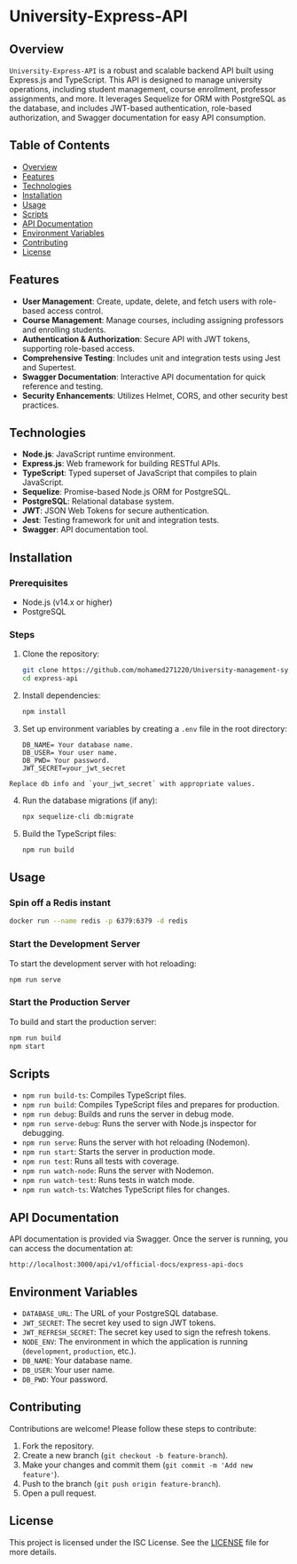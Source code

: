 # University-Express-API

## Overview

`University-Express-API` is a robust and scalable backend API built using Express.js and TypeScript. This API is designed to manage university operations, including student management, course enrollment, professor assignments, and more. It leverages Sequelize for ORM with PostgreSQL as the database, and includes JWT-based authentication, role-based authorization, and Swagger documentation for easy API consumption.

## Table of Contents

- [Overview](#overview)
- [Features](#features)
- [Technologies](#technologies)
- [Installation](#installation)
- [Usage](#usage)
- [Scripts](#scripts)
- [API Documentation](#api-documentation)
- [Environment Variables](#environment-variables)
- [Contributing](#contributing)
- [License](#license)

## Features

- **User Management**: Create, update, delete, and fetch users with role-based access control.
- **Course Management**: Manage courses, including assigning professors and enrolling students.
- **Authentication & Authorization**: Secure API with JWT tokens, supporting role-based access.
- **Comprehensive Testing**: Includes unit and integration tests using Jest and Supertest.
- **Swagger Documentation**: Interactive API documentation for quick reference and testing.
- **Security Enhancements**: Utilizes Helmet, CORS, and other security best practices.

## Technologies

- **Node.js**: JavaScript runtime environment.
- **Express.js**: Web framework for building RESTful APIs.
- **TypeScript**: Typed superset of JavaScript that compiles to plain JavaScript.
- **Sequelize**: Promise-based Node.js ORM for PostgreSQL.
- **PostgreSQL**: Relational database system.
- **JWT**: JSON Web Tokens for secure authentication.
- **Jest**: Testing framework for unit and integration tests.
- **Swagger**: API documentation tool.

## Installation

### Prerequisites

- Node.js (v14.x or higher)
- PostgreSQL

### Steps

1. Clone the repository:

   ```bash
   git clone https://github.com/mohamed271220/University-management-system
   cd express-api
   ```

2. Install dependencies:

   ```bash
   npm install
   ```

3. Set up environment variables by creating a `.env` file in the root directory:

   ```env
   DB_NAME= Your database name.
   DB_USER= Your user name.
   DB_PWD= Your password.
   JWT_SECRET=your_jwt_secret
   ```

```
Replace db info and `your_jwt_secret` with appropriate values.
```

4. Run the database migrations (if any):

   ```bash
   npx sequelize-cli db:migrate
   ```

5. Build the TypeScript files:
   ```bash
   npm run build
   ```

## Usage

### Spin off a Redis instant

```bash
docker run --name redis -p 6379:6379 -d redis
```

### Start the Development Server

To start the development server with hot reloading:

```bash
npm run serve
```

### Start the Production Server

To build and start the production server:

```bash
npm run build
npm start
```

## Scripts

- `npm run build-ts`: Compiles TypeScript files.
- `npm run build`: Compiles TypeScript files and prepares for production.
- `npm run debug`: Builds and runs the server in debug mode.
- `npm run serve-debug`: Runs the server with Node.js inspector for debugging.
- `npm run serve`: Runs the server with hot reloading (Nodemon).
- `npm run start`: Starts the server in production mode.
- `npm run test`: Runs all tests with coverage.
- `npm run watch-node`: Runs the server with Nodemon.
- `npm run watch-test`: Runs tests in watch mode.
- `npm run watch-ts`: Watches TypeScript files for changes.

## API Documentation

API documentation is provided via Swagger. Once the server is running, you can access the documentation at:

```
http://localhost:3000/api/v1/official-docs/express-api-docs
```

## Environment Variables

- `DATABASE_URL`: The URL of your PostgreSQL database.
- `JWT_SECRET`: The secret key used to sign JWT tokens.
- `JWT_REFRESH_SECRET`: The secret key used to sign the refresh tokens.
- `NODE_ENV`: The environment in which the application is running (`development`, `production`, etc.).
- `DB_NAME`: Your database name.
- `DB_USER`: Your user name.
- `DB_PWD`: Your password.

## Contributing

Contributions are welcome! Please follow these steps to contribute:

1. Fork the repository.
2. Create a new branch (`git checkout -b feature-branch`).
3. Make your changes and commit them (`git commit -m 'Add new feature'`).
4. Push to the branch (`git push origin feature-branch`).
5. Open a pull request.

## License

This project is licensed under the ISC License. See the [LICENSE](LICENSE) file for more details.
